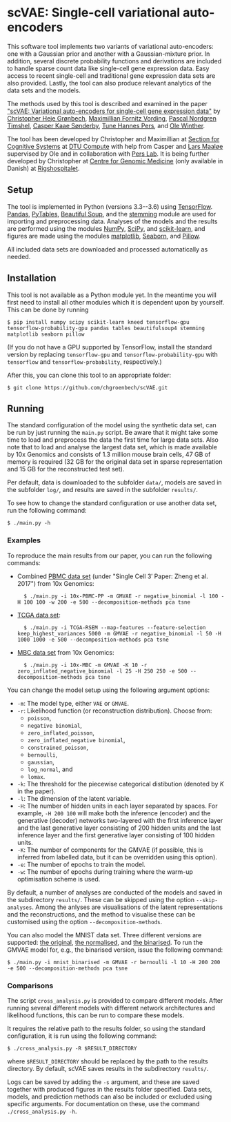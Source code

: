# scVAE: Single-cell variational auto-encoders #

This software tool implements two variants of variational auto-encoders: one with a Gaussian prior and another with a Gaussian-mixture prior. In addition, several discrete probability functions and derivations are included to handle sparse count data like single-cell gene expression data. Easy access to recent single-cell and traditional gene expression data sets are also provided. Lastly, the tool can also produce relevant analytics of the data sets and the models.

The methods used by this tool is described and examined in the paper ["scVAE: Variational auto-encoders for single-cell gene expression data"][scVAE-paper] by [Christopher Heje Grønbech][Chris], [Maximillian Fornitz Vording][Max], [Pascal Nordgren Timshel][Pascal], [Casper Kaae Sønderby][Casper], [Tune Hannes Pers][Tune], and [Ole Winther][Ole].

The tool has been developed by Christopher and Maximillian at [Section for Cognitive Systems][CogSys] at [DTU Compute][] with help from Casper and [Lars Maaløe][Lars] supervised by Ole and in collaboration with [Pers Lab][]. It is being further developed by Christopher at [Centre for Genomic Medicine][GM] (only available in Danish) at [Rigshospitalet][RH].

[scVAE-paper]: https://www.biorxiv.org/content/10.1101/318295v2
[Chris]: https://github.com/chgroenbech
[Max]: https://github.com/maximillian91
[Pascal]: https://github.com/pascaltimshel
[Casper]: https://casperkaae.github.io
[Tune]: http://cbmr.ku.dk/research/section-for-metabolic-genetics/pers-group/
[Ole]: http://cogsys.imm.dtu.dk/staff/winther/

[Lars]: http://github.com/larsmaaloee

[CogSys]: https://github.com/DTUComputeCognitiveSystems
[DTU Compute]: http://compute.dtu.dk
[Pers Lab]: https://github.com/perslab
[GM]: https://www.rigshospitalet.dk/afdelinger-og-klinikker/diagnostisk/genomisk-medicin/Sider/default.aspx
[RH]: https://www.rigshospitalet.dk/english/Pages/default.aspx

## Setup ##

The tool is implemented in Python (versions 3.3--3.6) using [TensorFlow][]. [Pandas][], [PyTables][], [Beautiful Soup][], and the [stemming][] module are used for importing and preprocessing data. Analyses of the models and the results are performed using the modules [NumPy][], [SciPy][], and [scikit-learn][], and figures are made using the modules [matplotlib][], [Seaborn][], and [Pillow][].

[TensorFlow]: https://www.tensorflow.org
[Pandas]: http://pandas.pydata.org
[PyTables]: http://www.pytables.org
[Beautiful Soup]: https://www.crummy.com/software/BeautifulSoup/
[stemming]: https://bitbucket.org/mchaput/stemming
[NumPy]: http://www.numpy.org
[SciPy]: https://www.scipy.org
[scikit-learn]: http://scikit-learn.org
[matplotlib]: http://matplotlib.org
[Seaborn]: http://seaborn.pydata.org
[Pillow]: http://python-pillow.org

All included data sets are downloaded and processed automatically as needed.

## Installation ##

This tool is not available as a Python module yet. In the meantime you will first need to install all other modules which it is dependent upon by yourself. This can be done by running

	$ pip install numpy scipy scikit-learn kneed tensorflow-gpu tensorflow-probability-gpu pandas tables beautifulsoup4 stemming matplotlib seaborn pillow

(If you do not have a GPU supported by TensorFlow, install the standard version by replacing `tensorflow-gpu` and `tensorflow-probability-gpu` with `tensorflow` and `tensorflow-probability`, respectively.)

After this, you can clone this tool to an appropriate folder:

	$ git clone https://github.com/chgroenbech/scVAE.git

## Running ##

The standard configuration of the model using the synthetic data set, can be run by just running the `main.py` script. Be aware that it might take some time to load and preprocess the data the first time for large data sets. Also note that to load and analyse the largest data set, which is made available by 10x Genomics and consists of 1.3 million mouse brain cells, 47 GB of memory is required (32 GB for the original data set in sparse representation and 15 GB for the reconstructed test set).

Per default, data is downloaded to the subfolder `data/`, models are saved in the subfolder `log/`, and results are saved in the subfolder `results/`.

To see how to change the standard configuration or use another data set, run the following command:

	$ ./main.py -h

### Examples ###

To reproduce the main results from our paper, you can run the following commands:

* Combined [PBMC data set][PBMC] (under "Single Cell 3′ Paper: Zheng et al. 2017") from 10x Genomics:

		$ ./main.py -i 10x-PBMC-PP -m GMVAE -r negative_binomial -l 100 -H 100 100 -w 200 -e 500 --decomposition-methods pca tsne

* [TCGA data set][TCGA]:

		$ ./main.py -i TCGA-RSEM --map-features --feature-selection keep_highest_variances 5000 -m GMVAE -r negative_binomial -l 50 -H 1000 1000 -e 500 --decomposition-methods pca tsne

* [MBC data set][MBC] from 10x Genomics:

		$ ./main.py -i 10x-MBC -m GMVAE -K 10 -r zero_inflated_negative_binomial -l 25 -H 250 250 -e 500 --decomposition-methods pca tsne

[PBMC]: https://support.10xgenomics.com/single-cell-gene-expression/datasets/
[TCGA]: https://xenabrowser.net/datapages/?dataset=tcga_gene_expected_count&host=https://toil.xenahubs.net
[MBC]: https://support.10xgenomics.com/single-cell-gene-expression/datasets/1.3.0/1M_neurons

You can change the model setup using the following argument options:

* `-m`: The model type, either `VAE` or `GMVAE`.
* `-r`: Likelihood function (or reconstruction distribution). Choose from:
	* `poisson`,
	* `negative binomial`,
	* `zero_inflated_poisson`,
	* `zero_inflated_negative binomial`,
	* `constrained_poisson`,
	* `bernoulli`,
	* `gaussian`,
	* `log_normal`, and
	* `lomax`.
* `-k`: The threshold for the piecewise categorical distibution (denoted by *K* in the paper).
* `-l`: The dimension of the latent variable.
* `-H`: The number of hidden units in each layer separated by spaces. For example, `-H 200 100` will make both the inference (encoder) and the generative (decoder) networks two-layered with the first inference layer and the last generative layer consisting of 200 hidden units and the last inference layer and the first generative layer consisting of 100 hidden units.
* `-K`: The number of components for the GMVAE (if possible, this is inferred from labelled data, but it can be overridden using this option).
* `-e`: The number of epochs to train the model.
* `-w`: The number of epochs during training where the warm-up optimisation scheme is used.

By default, a number of analyses are conducted of the models and saved in the subdirectory `results/`. These can be skipped using the option `--skip-analyses`. Among the anlyses are visualisations of the latent representations and the reconstructions, and the method to visualise these can be customised using the option `--decomposition-methods`.

You can also model the MNIST data set. Three different versions are supported: [the original][MNIST-original], [the normalised][MNIST-normalised], and [the binarised][MNIST-binarised]. To run the GMVAE model for, e.g., the binarised version, issue the following command:

	$ ./main.py -i mnist_binarised -m GMVAE -r bernoulli -l 10 -H 200 200 -e 500 --decomposition-methods pca tsne

[MNIST-original]: http://yann.lecun.com/exdb/mnist/
[MNIST-normalised]: http://deeplearning.net/data/mnist/
[MNIST-binarised]: http://www.cs.toronto.edu/~larocheh/publications/icml-2008-discriminative-rbm.pdf

### Comparisons ###

The script `cross_analysis.py` is provided to compare different models. After running several different models with different network architectures and likelihood functions, this can be run to compare these models.

It requires the relative path to the results folder, so using the standard configuration, it is run using the following command:

	$ ./cross_analysis.py -R $RESULT_DIRECTORY

where  `$RESULT_DIRECTORY` should be replaced by the path to the results directory. By default, scVAE saves results in the subdirectory `results/`.

Logs can be saved by adding the `-s` argument, and these are saved together with produced figures in the results folder specified. Data sets, models, and prediction methods can also be included or excluded using specific arguments. For documentation on these, use the command `./cross_analysis.py -h`.
